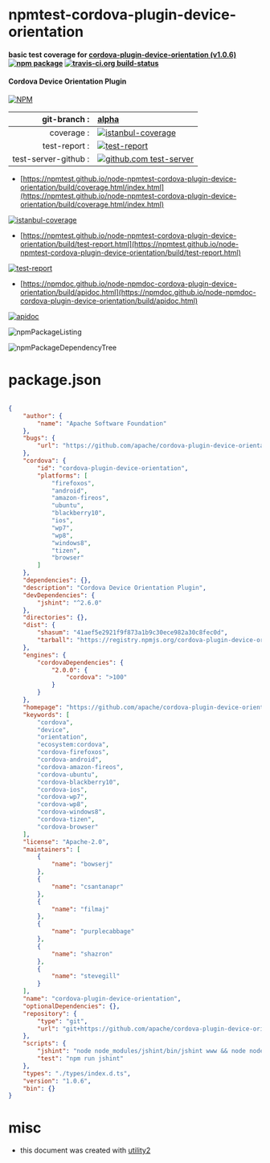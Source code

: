 # npmtest-cordova-plugin-device-orientation

#### basic test coverage for  [cordova-plugin-device-orientation (v1.0.6)](https://github.com/apache/cordova-plugin-device-orientation#readme)  [![npm package](https://img.shields.io/npm/v/npmtest-cordova-plugin-device-orientation.svg?style=flat-square)](https://www.npmjs.org/package/npmtest-cordova-plugin-device-orientation) [![travis-ci.org build-status](https://api.travis-ci.org/npmtest/node-npmtest-cordova-plugin-device-orientation.svg)](https://travis-ci.org/npmtest/node-npmtest-cordova-plugin-device-orientation)

#### Cordova Device Orientation Plugin

[![NPM](https://nodei.co/npm/cordova-plugin-device-orientation.png?downloads=true&downloadRank=true&stars=true)](https://www.npmjs.com/package/cordova-plugin-device-orientation)

| git-branch : | [alpha](https://github.com/npmtest/node-npmtest-cordova-plugin-device-orientation/tree/alpha)|
|--:|:--|
| coverage : | [![istanbul-coverage](https://npmtest.github.io/node-npmtest-cordova-plugin-device-orientation/build/coverage.badge.svg)](https://npmtest.github.io/node-npmtest-cordova-plugin-device-orientation/build/coverage.html/index.html)|
| test-report : | [![test-report](https://npmtest.github.io/node-npmtest-cordova-plugin-device-orientation/build/test-report.badge.svg)](https://npmtest.github.io/node-npmtest-cordova-plugin-device-orientation/build/test-report.html)|
| test-server-github : | [![github.com test-server](https://npmtest.github.io/node-npmtest-cordova-plugin-device-orientation/GitHub-Mark-32px.png)](https://npmtest.github.io/node-npmtest-cordova-plugin-device-orientation/build/app/index.html) | | build-artifacts : | [![build-artifacts](https://npmtest.github.io/node-npmtest-cordova-plugin-device-orientation/glyphicons_144_folder_open.png)](https://github.com/npmtest/node-npmtest-cordova-plugin-device-orientation/tree/gh-pages/build)|

- [https://npmtest.github.io/node-npmtest-cordova-plugin-device-orientation/build/coverage.html/index.html](https://npmtest.github.io/node-npmtest-cordova-plugin-device-orientation/build/coverage.html/index.html)

[![istanbul-coverage](https://npmtest.github.io/node-npmtest-cordova-plugin-device-orientation/build/screenCapture.buildCi.browser.%252Ftmp%252Fbuild%252Fcoverage.lib.html.png)](https://npmtest.github.io/node-npmtest-cordova-plugin-device-orientation/build/coverage.html/index.html)

- [https://npmtest.github.io/node-npmtest-cordova-plugin-device-orientation/build/test-report.html](https://npmtest.github.io/node-npmtest-cordova-plugin-device-orientation/build/test-report.html)

[![test-report](https://npmtest.github.io/node-npmtest-cordova-plugin-device-orientation/build/screenCapture.buildCi.browser.%252Ftmp%252Fbuild%252Ftest-report.html.png)](https://npmtest.github.io/node-npmtest-cordova-plugin-device-orientation/build/test-report.html)

- [https://npmdoc.github.io/node-npmdoc-cordova-plugin-device-orientation/build/apidoc.html](https://npmdoc.github.io/node-npmdoc-cordova-plugin-device-orientation/build/apidoc.html)

[![apidoc](https://npmdoc.github.io/node-npmdoc-cordova-plugin-device-orientation/build/screenCapture.buildCi.browser.%252Ftmp%252Fbuild%252Fapidoc.html.png)](https://npmdoc.github.io/node-npmdoc-cordova-plugin-device-orientation/build/apidoc.html)

![npmPackageListing](https://npmtest.github.io/node-npmtest-cordova-plugin-device-orientation/build/screenCapture.npmPackageListing.svg)

![npmPackageDependencyTree](https://npmtest.github.io/node-npmtest-cordova-plugin-device-orientation/build/screenCapture.npmPackageDependencyTree.svg)



# package.json

```json

{
    "author": {
        "name": "Apache Software Foundation"
    },
    "bugs": {
        "url": "https://github.com/apache/cordova-plugin-device-orientation/issues"
    },
    "cordova": {
        "id": "cordova-plugin-device-orientation",
        "platforms": [
            "firefoxos",
            "android",
            "amazon-fireos",
            "ubuntu",
            "blackberry10",
            "ios",
            "wp7",
            "wp8",
            "windows8",
            "tizen",
            "browser"
        ]
    },
    "dependencies": {},
    "description": "Cordova Device Orientation Plugin",
    "devDependencies": {
        "jshint": "^2.6.0"
    },
    "directories": {},
    "dist": {
        "shasum": "41aef5e2921f9f873a1b9c30ece982a30c8fec0d",
        "tarball": "https://registry.npmjs.org/cordova-plugin-device-orientation/-/cordova-plugin-device-orientation-1.0.6.tgz"
    },
    "engines": {
        "cordovaDependencies": {
            "2.0.0": {
                "cordova": ">100"
            }
        }
    },
    "homepage": "https://github.com/apache/cordova-plugin-device-orientation#readme",
    "keywords": [
        "cordova",
        "device",
        "orientation",
        "ecosystem:cordova",
        "cordova-firefoxos",
        "cordova-android",
        "cordova-amazon-fireos",
        "cordova-ubuntu",
        "cordova-blackberry10",
        "cordova-ios",
        "cordova-wp7",
        "cordova-wp8",
        "cordova-windows8",
        "cordova-tizen",
        "cordova-browser"
    ],
    "license": "Apache-2.0",
    "maintainers": [
        {
            "name": "bowserj"
        },
        {
            "name": "csantanapr"
        },
        {
            "name": "filmaj"
        },
        {
            "name": "purplecabbage"
        },
        {
            "name": "shazron"
        },
        {
            "name": "stevegill"
        }
    ],
    "name": "cordova-plugin-device-orientation",
    "optionalDependencies": {},
    "repository": {
        "type": "git",
        "url": "git+https://github.com/apache/cordova-plugin-device-orientation.git"
    },
    "scripts": {
        "jshint": "node node_modules/jshint/bin/jshint www && node node_modules/jshint/bin/jshint src && node node_modules/jshint/bin/jshint tests",
        "test": "npm run jshint"
    },
    "types": "./types/index.d.ts",
    "version": "1.0.6",
    "bin": {}
}
```



# misc
- this document was created with [utility2](https://github.com/kaizhu256/node-utility2)
